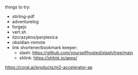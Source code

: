 things to try:
- stirling-pdf
- adventurelog
- forgejo
- vert.sh
- itzcrazykns/perplexica
- obsidian-remote
- link shortener/bookmark keeper:
    - slash: https://github.com/yourselfhosted/slash/tree/main
    - shlink: https://shlink.io/apps/

https://coral.ai/products/m2-accelerator-ae
